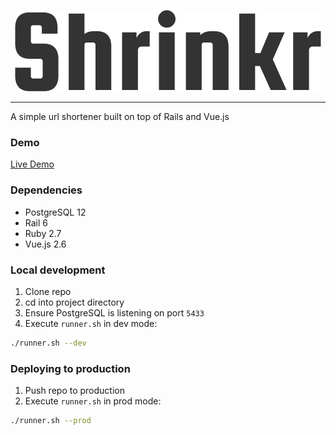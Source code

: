<p align="center">
  <img src="docs/logo.png">
</p>
<hr>

A simple url shortener built on top of Rails and Vue.js

### Demo

[Live Demo](www.shrinkr.xyz)

### Dependencies
- PostgreSQL 12
- Rail 6
- Ruby 2.7
- Vue.js 2.6

### Local development
1. Clone repo
2. cd into project directory
3. Ensure PostgreSQL is listening on port `5433`
4. Execute `runner.sh` in dev mode:
```sh
./runner.sh --dev
```

### Deploying to production
1. Push repo to production
2. Execute `runner.sh` in prod mode:
```sh
./runner.sh --prod
```
